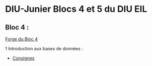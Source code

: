 # DIU-Junier Blocs 4 et 5 du DIU EIL



## Bloc 4 :

[Forge du Bloc 4](https://forge.univ-lyon1.fr/diu-eil/bloc4)

1 Introduction aux bases de données :

  * [Consignes](bloc4/BDD/CONSIGNES-INTRODUCTIONSQL.md)
